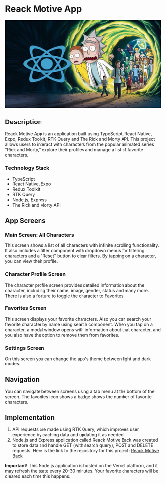 # Reack Motive App

![Banner](./assets/readme/banner.jpeg)

## Description

Reack Motive App is an application built using TypeScript, React Native, Expo, Redux Toolkit, RTK Query and The Rick and Morty API. This project allows users to interact with characters from the popular animated series "Rick and Morty," explore their profiles and manage a list of favorite characters.

### Technology Stack
- TypeScript
- React Native, Expo
- Redux Toolkit
- RTK Query
- Node.js, Express
- The Rick and Morty API

## App Screens

### Main Screen: All Characters
This screen shows a list of all characters with infinite scrolling functionality. It also includes a filter component with dropdown menus for filtering characters and a "Reset" button to clear filters. By tapping on a character, you can view their profile.

### Character Profile Screen
The character profile screen provides detailed information about the character, including their name, image, gender, status and many more. There is also a feature to toggle the character to Favorites.

### Favorites Screen
This screen displays your favorite characters. Also you can search your favorite character by name using search component. When you tap on a character, a modal window opens with information about that character, and you also have the option to remove them from favorites.

### Settings Screen
On this screen you can change the app's theme between light and dark modes.

## Navigation
You can navigate between screens using a tab menu at the bottom of the screen. The favorites icon shows a badge shows the number of favorite characters.

## Implementation
1. API requests are made using RTK Query, which improves user experience by caching data and updating it as needed.
2. Node.js and Express application called Reack Motive Back was created to store data and handle GET (with search query), POST and DELETE requests. Here is the link to the repository for this project: [Reack Motive Back](https://github.com/MeleshkoDmitriy/reack-motive-back)

**Important!** This Node.js application is hosted on the Vercel platform, and it may refresh the state every 20-30 minutes. Your favorite characters will be cleared each time this happens.
